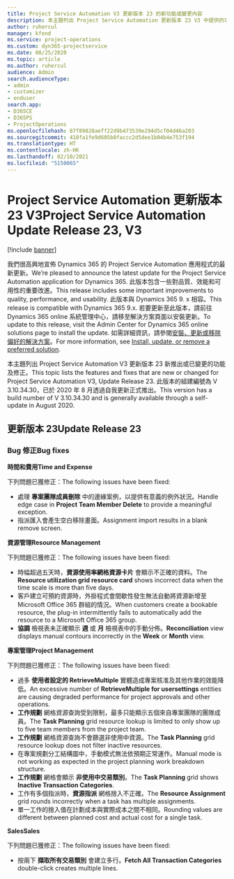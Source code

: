 ```yaml
---
title: Project Service Automation V3 更新版本 23 的新功能或變更內容
description: 本主題列出 Project Service Automation 更新版本 23 V3 中提供的功能和修正。
author: ruhercul
manager: kfend
ms.service: project-operations
ms.custom: dyn365-projectservice
ms.date: 08/25/2020
ms.topic: article
ms.author: ruhercul
audience: Admin
search.audienceType:
- admin
- customizer
- enduser
search.app:
- D365CE
- D365PS
- ProjectOperations
ms.openlocfilehash: 87f89828aeff22d9b473539e294d5cf04d46a203
ms.sourcegitcommit: 418fa1fe9d605b8faccc2d5dee1b04b4e753f194
ms.translationtype: HT
ms.contentlocale: zh-HK
ms.lasthandoff: 02/10/2021
ms.locfileid: "5150065"
---
```

# <a name="project-service-automation-update-release-23-v3"></a><span data-ttu-id="fa829-103">Project Service Automation 更新版本 23 V3</span><span class="sxs-lookup"><span data-stu-id="fa829-103">Project Service Automation Update Release 23, V3</span></span>

[!include [banner](../includes/psa-now-project-operations.md)]

<span data-ttu-id="fa829-104">我們很高興地宣佈 Dynamics 365 的 Project Service Automation 應用程式的最新更新。</span><span class="sxs-lookup"><span data-stu-id="fa829-104">We’re pleased to announce the latest update for the Project Service Automation application for Dynamics 365.</span></span> <span data-ttu-id="fa829-105">此版本包含一些對品質、效能和可用性的重要改進。</span><span class="sxs-lookup"><span data-stu-id="fa829-105">This release includes some important improvements to quality, performance, and usability.</span></span> <span data-ttu-id="fa829-106">此版本與 Dynamics 365 9. x 相容。</span><span class="sxs-lookup"><span data-stu-id="fa829-106">This release is compatible with Dynamics 365 9.x.</span></span> <span data-ttu-id="fa829-107">若要更新至此版本，請前往 Dynamics 365 online 系統管理中心，請移至解決方案頁面以安裝更新。</span><span class="sxs-lookup"><span data-stu-id="fa829-107">To update to this release, visit the Admin Center for Dynamics 365 online solutions page to install the update.</span></span> <span data-ttu-id="fa829-108">如需詳細資訊，請參閱[安裝、更新或移除偏好的解決方案](https://docs.microsoft.com/power-platform/admin/install-remove-preferred-solution)。</span><span class="sxs-lookup"><span data-stu-id="fa829-108">For more information, see [Install, update, or remove a preferred solution](https://docs.microsoft.com/power-platform/admin/install-remove-preferred-solution).</span></span>

<span data-ttu-id="fa829-109">本主題列出 Project Service Automation V3 更新版本 23 新推出或已變更的功能及修正。</span><span class="sxs-lookup"><span data-stu-id="fa829-109">This topic lists the features and fixes that are new or changed for Project Service Automation V3, Update Release 23.</span></span> <span data-ttu-id="fa829-110">此版本的組建編號為 V 3.10.34.30，已於 2020 年 8 月透過自我更新正式推出。</span><span class="sxs-lookup"><span data-stu-id="fa829-110">This version has a build number of V 3.10.34.30 and is generally available through a self-update in August 2020.</span></span>

## <a name="update-release-23"></a><span data-ttu-id="fa829-111">更新版本 23</span><span class="sxs-lookup"><span data-stu-id="fa829-111">Update Release 23</span></span>

### <a name="bug-fixes"></a><span data-ttu-id="fa829-112">Bug 修正</span><span class="sxs-lookup"><span data-stu-id="fa829-112">Bug fixes</span></span>

<span data-ttu-id="fa829-113">**時間和費用**</span><span class="sxs-lookup"><span data-stu-id="fa829-113">**Time and Expense**</span></span>

<span data-ttu-id="fa829-114">下列問題已獲修正：</span><span class="sxs-lookup"><span data-stu-id="fa829-114">The following issues have been fixed:</span></span>
- <span data-ttu-id="fa829-115">處理 **專案團隊成員刪除** 中的邊緣案例，以提供有意義的例外狀況。</span><span class="sxs-lookup"><span data-stu-id="fa829-115">Handle edge case in **Project Team Member Delete** to provide a meaningful exception.</span></span>
- <span data-ttu-id="fa829-116">指派匯入會產生空白移除畫面。</span><span class="sxs-lookup"><span data-stu-id="fa829-116">Assignment import results in a blank remove screen.</span></span>

<span data-ttu-id="fa829-117">**資源管理**</span><span class="sxs-lookup"><span data-stu-id="fa829-117">**Resource Management**</span></span>

<span data-ttu-id="fa829-118">下列問題已獲修正：</span><span class="sxs-lookup"><span data-stu-id="fa829-118">The following issues have been fixed:</span></span>

- <span data-ttu-id="fa829-119">時幅超過五天時，**資源使用率網格資源卡片** 會顯示不正確的資料。</span><span class="sxs-lookup"><span data-stu-id="fa829-119">The **Resource utilization grid resource card** shows incorrect data when the time scale is more than five days.</span></span>
- <span data-ttu-id="fa829-120">客戶建立可預約資源時，外掛程式會間歇性發生無法自動將資源新增至 Microsoft Office 365 群組的情況。</span><span class="sxs-lookup"><span data-stu-id="fa829-120">When customers create a bookable resource, the plug-in intermittently fails to automatically add the resource to a Microsoft Office 365 group.</span></span>
- <span data-ttu-id="fa829-121">**協調** 檢視表未正確顯示 **週** 或 **月** 檢視表中的手動分佈。</span><span class="sxs-lookup"><span data-stu-id="fa829-121">**Reconciliation** view displays manual contours incorrectly in the **Week** or **Month** view.</span></span>

<span data-ttu-id="fa829-122">**專案管理**</span><span class="sxs-lookup"><span data-stu-id="fa829-122">**Project Management**</span></span>

<span data-ttu-id="fa829-123">下列問題已獲修正：</span><span class="sxs-lookup"><span data-stu-id="fa829-123">The following issues have been fixed:</span></span>

- <span data-ttu-id="fa829-124">過多 **使用者設定的 RetrieveMultiple** 實體造成專案核准及其他作業的效能降低。</span><span class="sxs-lookup"><span data-stu-id="fa829-124">An excessive number of **RetrieveMultiple for usersettings** entities are causing degraded performance for project approvals and other operations.</span></span>
- <span data-ttu-id="fa829-125">**工作規劃** 網格資源查詢受到限制，最多只能顯示五個來自專案團隊的團隊成員。</span><span class="sxs-lookup"><span data-stu-id="fa829-125">The **Task Planning** grid resource lookup is limited to only show up to five team members from the project team.</span></span> 
- <span data-ttu-id="fa829-126">**工作規劃** 網格資源查詢不會篩選非使用中資源。</span><span class="sxs-lookup"><span data-stu-id="fa829-126">The **Task Planning** grid resource lookup does not filter inactive resources.</span></span>
- <span data-ttu-id="fa829-127">在專案規劃分工結構圖中，手動模式無法依預期正常運作。</span><span class="sxs-lookup"><span data-stu-id="fa829-127">Manual mode is not working as expected in the project planning work breakdown structure.</span></span>
- <span data-ttu-id="fa829-128">**工作規劃** 網格會顯示 **非使用中交易類別**。</span><span class="sxs-lookup"><span data-stu-id="fa829-128">The **Task Planning** grid shows **Inactive Transaction Categories**.</span></span>
- <span data-ttu-id="fa829-129">工作有多個指派時，**資源指派** 網格捨入不正確。</span><span class="sxs-lookup"><span data-stu-id="fa829-129">The **Resource Assignment** grid rounds incorrectly when a task has multiple assignments.</span></span>
- <span data-ttu-id="fa829-130">單一工作的捨入值在計劃成本與實際成本之間不相同。</span><span class="sxs-lookup"><span data-stu-id="fa829-130">Rounding values are different between planned cost and actual cost for a single task.</span></span>

<span data-ttu-id="fa829-131">**Sales**</span><span class="sxs-lookup"><span data-stu-id="fa829-131">**Sales**</span></span>

<span data-ttu-id="fa829-132">下列問題已獲修正：</span><span class="sxs-lookup"><span data-stu-id="fa829-132">The following issues have been fixed:</span></span>

- <span data-ttu-id="fa829-133">按兩下 **擷取所有交易類別** 會建立多行。</span><span class="sxs-lookup"><span data-stu-id="fa829-133">**Fetch All Transaction Categories** double-click creates multiple lines.</span></span>
